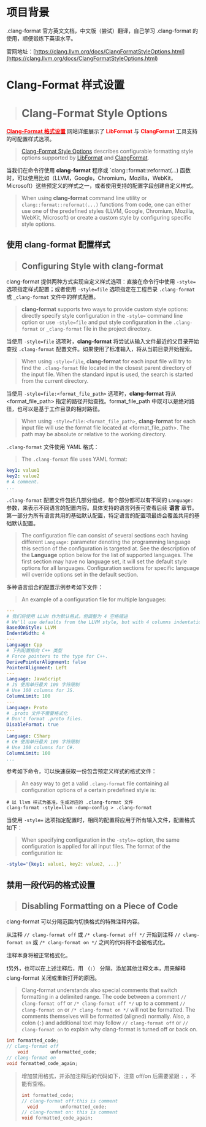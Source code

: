 # 项目背景

.clang-format 官方英文文档，中文版（尝试）翻译，自己学习 .clang-format 的使用，顺便锻炼下英语水平。

官网地址：[https://clang.llvm.org/docs/ClangFormatStyleOptions.html](https://clang.llvm.org/docs/ClangFormatStyleOptions.html)



# Clang-Format 样式设置

> # Clang-Format Style Options



[<font color=#ff0000>**Clang-Format 格式设置**</font>](https://clang.llvm.org/docs/ClangFormatStyleOptions.html) 网站详细展示了 <font color=#ff0000>**LibFormat**</font> 与 <font color=#ff0000>**ClangFormat**</font> 工具支持的可配置样式选项。

> [Clang-Format Style Options](https://clang.llvm.org/docs/ClangFormatStyleOptions.html#) describes configurable formatting style options supported by [LibFormat](https://clang.llvm.org/docs/LibFormat.html) and [ClangFormat](https://clang.llvm.org/docs/ClangFormat.html).



当我们在命令行使用 **clang-format** 程序或 `clang::format::reformat(...) 函数时，可以使用比如（LLVM，Google，Chromium，Mozilla，WebKit，Microsoft）这些预定义的样式之一，或者使用支持的配置字段创建自定义样式。

> When using **clang-format** command line utility or `clang::format::reformat(...)` functions from code, one can either use one of the predefined styles (LLVM, Google, Chromium, Mozilla, WebKit, Microsoft) or create a custom style by configuring specific style options.



## 使用 clang-format 配置样式

> ## Configuring Style with clang-format



clang-format 提供两种方式实现自定义样式选项：直接在命令行中使用 `-style=` 选项指定样式配置；或者使用 `-style=file` 选项指定在工程目录 `.clang-format` 或 `_clang-format` 文件中的样式配置。

> **clang-format** supports two ways to provide custom style options: directly specify style configuration in the `-style=` command line option or use `-style=file` and put style configuration in the `.clang-format` or `_clang-format` file in the project directory.



当使用 `-style=file` 选项时，**clang-format** 将尝试从输入文件最近的父目录开始查找 `.clang-format` 配置文件。如果使用了标准输入，将从当前目录开始搜索。

> When using `-style=file`, **clang-format** for each input file will try to find the `.clang-format` file located in the closest parent directory of the input file. When the standard input is used, the search is started from the current directory.



当使用 `-style=file:<format_file_path>` 选项时，**clang-format** 将从 <format_file_path> 指定的路径开始查找。format_file_path 中既可以是绝对路径，也可以是基于工作目录的相对路径。

> When using `-style=file:<format_file_path>`, **clang-format** for each input file will use the format file located at <format_file_path>. The path may be absolute or relative to the working directory.



`.clang-format` 文件使用 YAML 格式：

> The `.clang-format` file uses YAML format:

```yaml
key1: value1
key2: value2
# A comment.
...
```



`.clang-format` 配置文件包括几部分组成，每个部分都可以有不同的 `Language:` 参数，来表示不同语言的配置内容。具体支持的语言列表可查看后续 **语言** 章节。第一部分为所有语言共用的基础默认配置，特定语言的配置项最终会覆盖共用的基础默认配置。

> The configuration file can consist of several sections each having different `Language:` parameter denoting the programming language this section of the configuration is targeted at. See the description of the **Language** option below for the list of supported languages. The first section may have no language set, it will set the default style options for all languages. Configuration sections for specific language will override options set in the default section.



多种语言组合的配置示例参考如下文件：

> An example of a configuration file for multiple languages:

```yaml
---
# 我们将使用 LLVM 作为默认格式，但调整为 4 空格缩进
# We'll use defaults from the LLVM style, but with 4 columns indentation.
BasedOnStyle: LLVM
IndentWidth: 4
---
Language: Cpp
# 下列配置指向 C++ 类型
# Force pointers to the type for C++.
DerivePointerAlignment: false
PointerAlignment: Left
---
Language: JavaScript
# JS 使用单行最大 100 字符限制
# Use 100 columns for JS.
ColumnLimit: 100
---
Language: Proto
# .proto 文件不需要格式化
# Don't format .proto files.
DisableFormat: true
---
Language: CSharp
# C# 使用单行最大 100 字符限制
# Use 100 columns for C#.
ColumnLimit: 100
...
```



参考如下命令，可以快速获取一份包含预定义样式的格式文件：

> An easy way to get a valid `.clang-format` file containing all configuration options of a certain predefined style is:

```shell
# 以 llvm 样式为基准，生成对应的 .clang-format 文件
clang-format -style=llvm -dump-config > .clang-format
```



当使用 `-style=` 选项指定配置时，相同的配置将应用于所有输入文件，配置格式如下：

> When specifying configuration in the `-style=` option, the same configuration is applied for all input files. The format of the configuration is:

```yaml
-style='{key1: value1, key2: value2, ...}'
```



## 禁用一段代码的格式设置

> ## Disabling Formatting on a Piece of Code



clang-format 可以分隔范围内切换格式的特殊注释内容。

从注释 `// clang-format off` 或 `/* clang-format off */` 开始到注释 `// clang-format on` 或 `/* clang-format on */` 之间的代码将不会被格式化。

注释本身将被正常格式化。

❗另外，也可以在上述注释后，用 （`:`） 分隔，添加其他注释文本，用来解释 clang-format 关闭或重新打开的原因。

> Clang-format understands also special comments that switch formatting in a delimited range. The code between a comment `// clang-format off` or `/* clang-format off */` up to a comment `// clang-format on` or `/* clang-format on */` will not be formatted. The comments themselves will be formatted (aligned) normally. Also, a colon (`:`) and additional text may follow `// clang-format off` or `// clang-format on` to explain why clang-format is turned off or back on.



```c++
int formatted_code;
// clang-format off
	void		unformatted_code;
// clang-format on
void formatted_code_again;
```



> 增加禁用格式，并添加注释后的代码如下，注意 off/on 后需要紧跟 `:` ，不能有空格。
>
> ```c++
> int formatted_code;
> // clang-format off:this is comment
> 	void		unformatted_code;
> // clang-format on: this is comment
> void formatted_code_again;
> ```


























